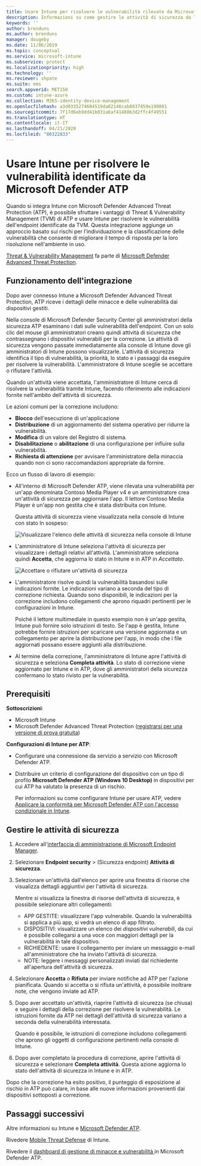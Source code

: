 ```yaml
---
title: Usare Intune per risolvere le vulnerabilità rilevate da Microsoft Defender ATP - Azure | Microsoft Docs
description: Informazioni su come gestire le attività di sicurezza da Threat & Vulnerability Management, un componente di Microsoft Defender Advanced Threat Protection (ATP) disponibile dalla console di Intune.
keywords: ''
author: brenduns
ms.author: brenduns
manager: dougeby
ms.date: 11/06/2019
ms.topic: conceptual
ms.service: microsoft-intune
ms.subservice: protect
ms.localizationpriority: high
ms.technology: ''
ms.reviewer: shpate
ms.suite: ems
search.appverid: MET150
ms.custom: intune-azure
ms.collection: M365-identity-device-management
ms.openlocfilehash: a3d0335274604519da82146cab8837459e190801
ms.sourcegitcommit: 7f17d6eb9dd41b031a6af4148863d2ffc4f49551
ms.translationtype: HT
ms.contentlocale: it-IT
ms.lasthandoff: 04/21/2020
ms.locfileid: "80322833"
---
```

# <a name="use-intune-to-remediate-vulnerabilities-identified-by-microsoft-defender-atp"></a>Usare Intune per risolvere le vulnerabilità identificate da Microsoft Defender ATP

Quando si integra Intune con Microsoft Defender Advanced Threat Protection (ATP), è possibile sfruttare i vantaggi di Threat & Vulnerability Management (TVM) di ATP e usare Intune per risolvere le vulnerabilità dell'endpoint identificate da TVM. Questa integrazione aggiunge un approccio basato sui rischi per l'individuazione e la classificazione delle vulnerabilità che consente di migliorare il tempo di risposta per la loro risoluzione nell'ambiente in uso.

[Threat & Vulnerability Management](https://docs.microsoft.com/windows/security/threat-protection/windows-defender-atp/next-gen-threat-and-vuln-mgt) fa parte di [Microsoft Defender Advanced Threat Protection](https://docs.microsoft.com/windows/security/threat-protection/windows-defender-atp/windows-defender-advanced-threat-protection).

## <a name="how-integration-works"></a>Funzionamento dell'integrazione

Dopo aver connesso Intune a Microsoft Defender Advanced Threat Protection, ATP riceve i dettagli delle minacce e delle vulnerabilità dai dispositivi gestiti.

Nella console di Microsoft Defender Security Center gli amministratori della sicurezza ATP esaminano i dati sulle vulnerabilità dell'endpoint. Con un solo clic del mouse gli amministratori creano quindi attività di sicurezza che contrassegnano i dispositivi vulnerabili per la correzione. Le attività di sicurezza vengono passate immediatamente alla console di Intune dove gli amministratori di Intune possono visualizzarle. L'attività di sicurezza identifica il tipo di vulnerabilità, la priorità, lo stato e i passaggi da eseguire per risolvere la vulnerabilità. L'amministratore di Intune sceglie se accettare o rifiutare l'attività.

Quando un'attività viene accettata, l'amministratore di Intune cerca di risolvere la vulnerabilità tramite Intune, facendo riferimento alle indicazioni fornite nell'ambito dell'attività di sicurezza.

Le azioni comuni per la correzione includono:

- **Blocco** dell'esecuzione di un'applicazione
- **Distribuzione** di un aggiornamento del sistema operativo per ridurre la vulnerabilità.
- **Modifica** di un valore del Registro di sistema.
- **Disabilitazione** o **abilitazione** di una configurazione per influire sulla vulnerabilità.
- **Richiesta di attenzione** per avvisare l'amministratore della minaccia quando non ci sono raccomandazioni appropriate da fornire.

Ecco un flusso di lavoro di esempio:

- All'interno di Microsoft Defender ATP, viene rilevata una vulnerabilità per un'app denominata Contoso Media Player v4 e un amministratore crea un'attività di sicurezza per aggiornare l'app. Il lettore Contoso Media Player è un'app non gestita che è stata distribuita con Intune.

  Questa attività di sicurezza viene visualizzata nella console di Intune con stato In sospeso:

  ![Visualizzare l'elenco delle attività di sicurezza nella console di Intune](./media/atp-manage-vulnerabilities/temp-security-tasks.png)

- L'amministratore di Intune seleziona l'attività di sicurezza per visualizzare i dettagli relativi all'attività.  L'amministratore seleziona quindi **Accetta**, che aggiorna lo stato in Intune e in ATP in *Accettato*.

  ![Accettare o rifiutare un'attività di sicurezza](./media/atp-manage-vulnerabilities/temp-accept-task.png)

- L'amministratore risolve quindi la vulnerabilità basandosi sulle indicazioni fornite. Le indicazioni variano a seconda del tipo di correzione richiesta. Quando sono disponibili, le indicazioni per la correzione includono collegamenti che aprono riquadri pertinenti per le configurazioni in Intune.

  Poiché il lettore multimediale in questo esempio non è un'app gestita, Intune può fornire solo istruzioni di testo. Se l'app è gestita, Intune potrebbe fornire istruzioni per scaricare una versione aggiornata e un collegamento per aprire la distribuzione per l'app, in modo che i file aggiornati possano essere aggiunti alla distribuzione.

- Al termine della correzione, l'amministratore di Intune apre l'attività di sicurezza e seleziona **Completa attività**.  Lo stato di correzione viene aggiornato per Intune e in ATP, dove gli amministratori della sicurezza confermano lo stato rivisto per la vulnerabilità.

## <a name="prerequisites"></a>Prerequisiti  

**Sottoscrizioni**:

- Microsoft Intune  
- Microsoft Defender Advanced Threat Protection ([registrarsi per una versione di prova gratuita](https://www.microsoft.com/WindowsForBusiness/windows-atp?ocid=docs-wdatp-main-abovefoldlink))

**Configurazioni di Intune per ATP**:

- Configurare una connessione da servizio a servizio con Microsoft Defender ATP.
- Distribuire un criterio di configurazione del dispositivo con un tipo di profilo **Microsoft Defender ATP (Windows 10 Desktop)** in dispositivi per cui ATP ha valutato la presenza di un rischio.

  Per informazioni su come configurare Intune per usare ATP, vedere [Applicare la conformità per Microsoft Defender ATP con l'accesso condizionale in Intune](advanced-threat-protection.md#enable-microsoft-defender-atp-in-intune).

## <a name="work-with-security-tasks"></a>Gestire le attività di sicurezza

1. Accedere all'[interfaccia di amministrazione di Microsoft Endpoint Manager](https://go.microsoft.com/fwlink/?linkid=2109431).

2. Selezionare **Endpoint security** >  (Sicurezza endpoint) **Attività di sicurezza**.

3. Selezionare un'attività dall'elenco per aprire una finestra di risorse che visualizza dettagli aggiuntivi per l'attività di sicurezza.

   Mentre si visualizza la finestra di risorse dell'attività di sicurezza, è possibile selezionare altri collegamenti:

   - APP GESTITE: visualizzare l'app vulnerabile. Quando la vulnerabilità si applica a più app, si vedrà un elenco di app filtrato.
   - DISPOSITIVI: visualizzare un elenco dei *dispositivi vulnerabili*, da cui è possibile collegarsi a una voce con maggiori dettagli per la vulnerabilità in tale dispositivo.
   - RICHIEDENTE: usare il collegamento per inviare un messaggio e-mail all'amministratore che ha inviato l'attività di sicurezza.
   - NOTE: leggere i messaggi personalizzati inviati dal richiedente all'apertura dell'attività di sicurezza.

4. Selezionare **Accetta** o **Rifiuta** per inviare notifiche ad ATP per l'azione pianificata. Quando si accetta o si rifiuta un'attività, è possibile inoltrare note, che vengono inviate ad ATP.

5. Dopo aver accettato un'attività, riaprire l'attività di sicurezza (se chiusa) e seguire i dettagli della correzione per risolvere la vulnerabilità. Le istruzioni fornite da ATP nei dettagli dell'attività di sicurezza variano a seconda della vulnerabilità interessata.

   Quando è possibile, le istruzioni di correzione includono collegamenti che aprono gli oggetti di configurazione pertinenti nella console di Intune.

6. Dopo aver completato la procedura di correzione, aprire l'attività di sicurezza e selezionare **Completa attività**.  Questa azione aggiorna lo stato dell'attività di sicurezza in Intune e in ATP.

Dopo che la correzione ha esito positivo, il punteggio di esposizione al rischio in ATP può calare, in base alle nuove informazioni provenienti dai dispositivi sottoposti a correzione.

## <a name="next-steps"></a>Passaggi successivi
Altre informazioni su Intune e [Microsoft Defender ATP](advanced-threat-protection.md).

Rivedere [Mobile Threat Defense](mobile-threat-defense.md) di Intune.

Rivedere il [dashboard di gestione di minacce e vulnerabilità ](https://docs.microsoft.com/windows/security/threat-protection/windows-defender-atp/tvm-dashboard-insights) in Microsoft Defender ATP.
